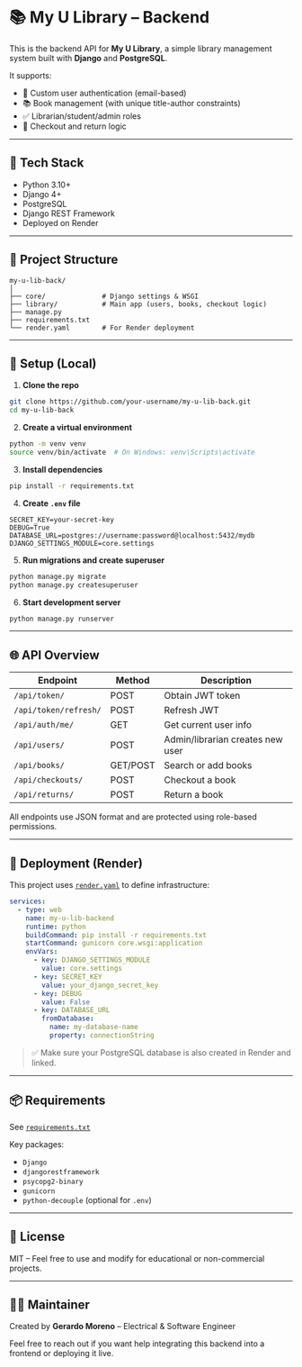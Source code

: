 # 📚 My U Library – Backend

This is the backend API for **My U Library**, a simple library management system built with **Django** and **PostgreSQL**.

It supports:
- 🔐 Custom user authentication (email-based)
- 📚 Book management (with unique title-author constraints)
- ✅ Librarian/student/admin roles
- 🔄 Checkout and return logic

---

## 🚀 Tech Stack

- Python 3.10+
- Django 4+
- PostgreSQL
- Django REST Framework
- Deployed on Render

---

## 📁 Project Structure

```
my-u-lib-back/
│
├── core/              # Django settings & WSGI
├── library/           # Main app (users, books, checkout logic)
├── manage.py
├── requirements.txt
└── render.yaml        # For Render deployment
```

---

## 🔧 Setup (Local)

1. **Clone the repo**

```bash
git clone https://github.com/your-username/my-u-lib-back.git
cd my-u-lib-back
```

2. **Create a virtual environment**

```bash
python -m venv venv
source venv/bin/activate  # On Windows: venv\Scripts\activate
```

3. **Install dependencies**

```bash
pip install -r requirements.txt
```

4. **Create `.env` file**

```env
SECRET_KEY=your-secret-key
DEBUG=True
DATABASE_URL=postgres://username:password@localhost:5432/mydb
DJANGO_SETTINGS_MODULE=core.settings
```

5. **Run migrations and create superuser**

```bash
python manage.py migrate
python manage.py createsuperuser
```

6. **Start development server**

```bash
python manage.py runserver
```

---

## 🌐 API Overview

| Endpoint             | Method | Description                          |
|----------------------|--------|--------------------------------------|
| `/api/token/`        | POST   | Obtain JWT token                     |
| `/api/token/refresh/`| POST   | Refresh JWT                          |
| `/api/auth/me/`      | GET    | Get current user info                |
| `/api/users/`        | POST   | Admin/librarian creates new user     |
| `/api/books/`        | GET/POST | Search or add books               |
| `/api/checkouts/`    | POST   | Checkout a book                      |
| `/api/returns/`      | POST   | Return a book                        |

All endpoints use JSON format and are protected using role-based permissions.

---

## 🐳 Deployment (Render)

This project uses [`render.yaml`](./render.yaml) to define infrastructure:

```yaml
services:
  - type: web
    name: my-u-lib-backend
    runtime: python
    buildCommand: pip install -r requirements.txt
    startCommand: gunicorn core.wsgi:application
    envVars:
      - key: DJANGO_SETTINGS_MODULE
        value: core.settings
      - key: SECRET_KEY
        value: your_django_secret_key
      - key: DEBUG
        value: False
      - key: DATABASE_URL
        fromDatabase:
          name: my-database-name
          property: connectionString
```

> ✅ Make sure your PostgreSQL database is also created in Render and linked.

---

## 📦 Requirements

See [`requirements.txt`](./requirements.txt)

Key packages:
- `Django`
- `djangorestframework`
- `psycopg2-binary`
- `gunicorn`
- `python-decouple` (optional for `.env`)

---

## 📃 License

MIT – Feel free to use and modify for educational or non-commercial projects.

---

## 🙋‍♂️ Maintainer

Created by **Gerardo Moreno** – Electrical & Software Engineer

Feel free to reach out if you want help integrating this backend into a frontend or deploying it live.

